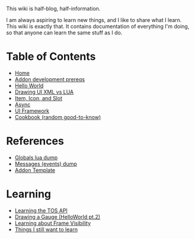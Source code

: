 This wiki is half-blog, half-information.

I am always aspiring to learn new things, and I like to share what I learn. This wiki is exactly that. It contains documentation of everything I'm doing, so that anyone can learn the same stuff as I do.

# Table of Contents
* [Home](https://github.com/meldavy/ipf-documentation/wiki)
* [Addon development prereqs](https://github.com/meldavy/ipf-documentation/wiki/Addon-Development-Prerequisites-and-Setup)
* [Hello World](https://github.com/meldavy/ipf-documentation/wiki/A-Slightly-Complicated-%22Hello-World%22)
* [Drawing UI XML vs LUA](https://github.com/meldavy/ipf-documentation/wiki/Drawing-UI-XML-vs-LUA)
* [Item, Icon, and Slot](https://github.com/meldavy/ipf-documentation/wiki/Item,-Icon,-and-Slot)
* [Async](https://github.com/meldavy/ipf-documentation/wiki/Async-Logic)
* [UI Framework](https://github.com/meldavy/ipf-documentation/wiki/UI-Framework)
* [Cookbook (random good-to-know)](https://github.com/meldavy/ipf-documentation/wiki/Cookbook)

# References
* [Globals lua dump](https://github.com/meldavy/ipf-documentation/wiki/Tree-of-Savior-lua-Global-dump)
* [Messages (events) dump](https://github.com/meldavy/ipf-documentation/wiki/Message-(Event)-dump)
* [Addon Template](https://github.com/meldavy/tos-addons/tree/main/template)

# Learning
* [Learning the TOS API](https://github.com/meldavy/ipf-documentation/wiki/Learning-the-TOS-API)
* [Drawing a Gauge (HelloWorld pt.2)](https://github.com/meldavy/ipf-documentation/wiki/Learning-How-To-Draw-a-Gauge)
* [Learning about Frame Visibility](https://github.com/meldavy/ipf-documentation/wiki/Understanding-Frame-Visibility)
* [Things I still want to learn](https://github.com/meldavy/ipf-documentation/wiki/Things-to-still-learn)
